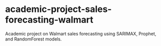 # academic-project-sales-forecasting-walmart
Academic project on Walmart sales forecasting using SARIMAX, Prophet, and RandomForest models.
